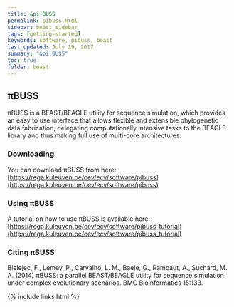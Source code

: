 ```yaml
---
title: &pi;BUSS
permalink: pibuss.html
sidebar: beast_sidebar
tags: [getting-started]
keywords: software, pibuss, beast
last_updated: July 19, 2017
summary: "&pi;BUSS"
toc: true
folder: beast
---
```


## &pi;BUSS

&pi;BUSS is a BEAST/BEAGLE utility for sequence simulation, which provides an easy to use interface that allows flexible and extensible phylogenetic data fabrication, delegating computationally intensive tasks to the BEAGLE library and thus making full use of multi-core architectures.

### Downloading

You can download &pi;BUSS from here: [https://rega.kuleuven.be/cev/ecv/software/pibuss](https://rega.kuleuven.be/cev/ecv/software/pibuss)

### Using &pi;BUSS

A tutorial on how to use &pi;BUSS is available here: [https://rega.kuleuven.be/cev/ecv/software/pibuss_tutorial](https://rega.kuleuven.be/cev/ecv/software/pibuss_tutorial)

### Citing &pi;BUSS

Bielejec, F., Lemey, P., Carvalho, L. M., Baele, G., Rambaut, A., Suchard, M. A. (2014) πBUSS: a parallel BEAST/BEAGLE utility for sequence simulation under complex evolutionary scenarios. BMC Bioinformatics 15:133.

{% include links.html %}